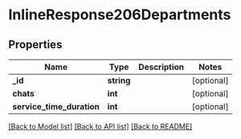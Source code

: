 # InlineResponse206Departments

## Properties
Name | Type | Description | Notes
------------ | ------------- | ------------- | -------------
**_id** | **string** |  | [optional] 
**chats** | **int** |  | [optional] 
**service_time_duration** | **int** |  | [optional] 

[[Back to Model list]](../../README.md#documentation-for-models) [[Back to API list]](../../README.md#documentation-for-api-endpoints) [[Back to README]](../../README.md)

